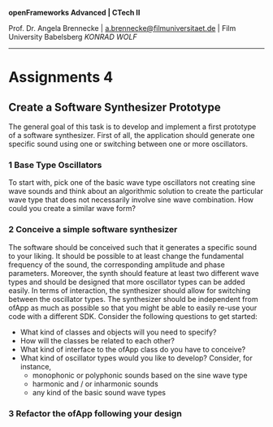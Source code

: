 <!-- ---  
title: openFrameworks Advanced
author: Angela Brennecke
affiliation: Film University Babelsberg KONRAD WOLF
date: Winter term 2019/20
---   -->
**openFrameworks Advanced | CTech II**

Prof. Dr. Angela Brennecke | a.brennecke@filmuniversitaet.de | Film University Babelsberg *KONRAD WOLF*

---

# Assignments 4

## Create a Software Synthesizer Prototype

The general goal of this task is to develop and implement a first prototype of a software synthesizer. First of all, the application should generate one specific sound using one or switching between one or more oscillators. 

### 1 Base Type Oscillators

To start with, pick one of the basic wave type oscillators not creating sine wave sounds and think about an algorithmic solution to create the particular wave type that does not necessarily involve sine wave combination. How could you create a similar wave form?

### 2 Conceive a simple software synthesizer 

The software should be conceived such that it generates a specific sound to your liking. It should be possible to at least change the fundamental frequency of the sound, the corresponding amplitude and phase parameters. Moreover, the synth should feature at least two different wave types and should be designed that more oscillator types can be added easily. In terms of interaction, the synthesizer should allow for switching between the oscillator types. The synthesizer should be independent from ofApp as much as possible so that you might be able to easily re-use your code with a different SDK.
Consider the following questions to get started:

- What kind of classes and objects will you need to specify?
- How will the classes be related to each other?
- What kind of interface to the ofApp class do you have to conceive?
- What kind of oscillator types would you like to develop? Consider, for instance,
  - monophonic or polyphonic sounds based on the sine wave type
  - harmonic and / or inharmonic sounds
  - any kind of the basic sound wave types

### 3 Refactor the ofApp following your design
